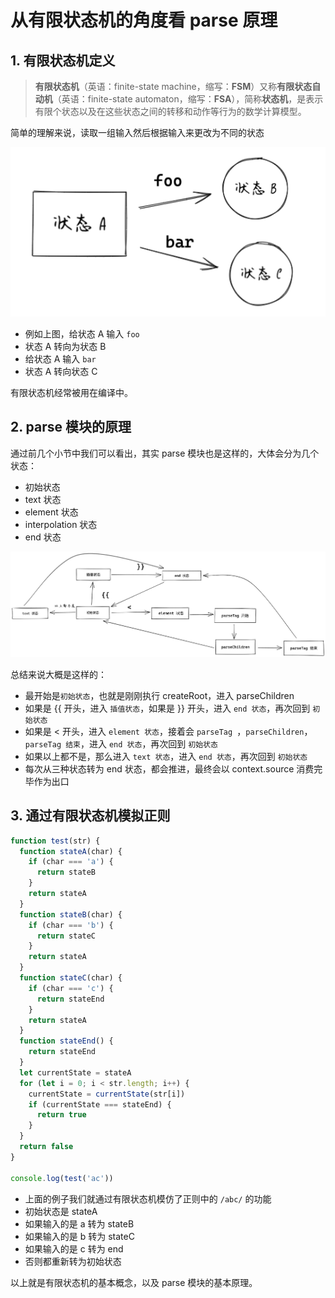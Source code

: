 # 从有限状态机的角度看 parse 原理

## 1. 有限状态机定义

> **有限状态机**（英语：finite-state machine，缩写：**FSM**）又称**有限状态自动机**（英语：finite-state automaton，缩写：**FSA**），简称**状态机**，是表示有限个状态以及在这些状态之间的转移和动作等行为的数学计算模型。

简单的理解来说，读取一组输入然后根据输入来更改为不同的状态

![fsm-1](https://raw.githubusercontent.com/TTiip/mini-vue-docs/main/images/fsm-1.png)

- 例如上图，给状态 A 输入 `foo`
- 状态 A 转向为状态 B
- 给状态 A 输入 `bar`
- 状态 A 转向状态 C

有限状态机经常被用在编译中。

## 2. parse 模块的原理

通过前几个小节中我们可以看出，其实 parse 模块也是这样的，大体会分为几个状态：

- 初始状态
- text 状态
- element 状态
- interpolation 状态
- end 状态

![parse](https://raw.githubusercontent.com/TTiip/mini-vue-docs/main/images/parse.png)

总结来说大概是这样的：

- 最开始是`初始状态`，也就是刚刚执行 createRoot，进入 parseChildren
- 如果是 {{ 开头，进入 `插值状态`，如果是 }} 开头，进入 `end 状态`，再次回到 `初始状态`
- 如果是 < 开头，进入 `element 状态`，接着会 `parseTag `，`parseChildren`，`parseTag 结束`，进入 `end 状态`，再次回到  `初始状态`
- 如果以上都不是，那么进入 `text 状态`，进入 `end 状态`，再次回到 `初始状态`
- 每次从三种状态转为 end 状态，都会推进，最终会以 context.source 消费完毕作为出口

## 3. 通过有限状态机模拟正则

```js
function test(str) {
  function stateA(char) {
    if (char === 'a') {
      return stateB
    }
    return stateA
  }
  function stateB(char) {
    if (char === 'b') {
      return stateC
    }
    return stateA
  }
  function stateC(char) {
    if (char === 'c') {
      return stateEnd
    }
    return stateA
  }
  function stateEnd() {
    return stateEnd
  }
  let currentState = stateA
  for (let i = 0; i < str.length; i++) {
    currentState = currentState(str[i])
    if (currentState === stateEnd) {
      return true
    }
  }
  return false
}

console.log(test('ac'))
```

- 上面的例子我们就通过有限状态机模仿了正则中的 `/abc/` 的功能
- 初始状态是 stateA
- 如果输入的是 a 转为 stateB
- 如果输入的是 b 转为 stateC
- 如果输入的是 c 转为 end
- 否则都重新转为初始状态

以上就是有限状态机的基本概念，以及 parse 模块的基本原理。
